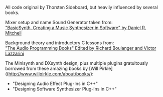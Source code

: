 All code original by Thorsten Sideboard, but heavily influenced by several books.

Mixer setup and name Sound Generator taken from:  
["BasicSynth. Creating a Music Synthesizer in Software" by Daniel R. Mitchell](http://basicsynth.com/)

Background theory and introductory C lessons from:  
["The Audio Programming Books" Edited by Richard Boulanger and Victor Lazzarini](https://mitpress.mit.edu/books/audio-programming-book)

The Minisynth and DXsynth design, plus multiple plugins gratuitously borrowed from these amazing books by [Will Pirkle]((http://www.willpirkle.com/about/books/):  
- "Designing Audio Effect Plug-Ins in C++"
- "Designing Software Synthesizer Plug-Ins in C++"
